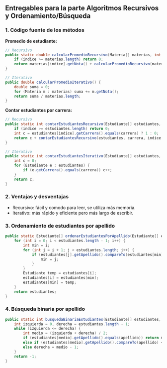 ## Entregables para la parte Algoritmos Recursivos y Ordenamiento/Búsqueda

### 1. Código fuente de los métodos

**Promedio de estudiante:**
```java
// Recursivo
public static double calcularPromedioRecursivo(Materia[] materias, int indice) {
    if (indice >= materias.length) return 0;
    return materias[indice].getNota() + calcularPromedioRecursivo(materias, indice + 1);
}

// Iterativo
public double calcularPromedioIterativo() {
    double suma = 0;
    for (Materia m : materias) suma += m.getNota();
    return suma / materias.length;
}
```

**Contar estudiantes por carrera:**
```java
// Recursivo
public static int contarEstudiantesRecursivo(Estudiante[] estudiantes, String carrera, int indice) {
    if (indice >= estudiantes.length) return 0;
    int c = estudiantes[indice].getCarrera().equals(carrera) ? 1 : 0;
    return c + contarEstudiantesRecursivo(estudiantes, carrera, indice + 1);
}

// Iterativo
public static int contarEstudiantesIterativo(Estudiante[] estudiantes, String carrera) {
    int c = 0;
    for (Estudiante e : estudiantes) {
        if (e.getCarrera().equals(carrera)) c++;
    }
    return c;
}
```

### 2. Ventajas y desventajas

- Recursivo: fácil y comodo para leer, se utiliza más memoria.
- Iterativo: más rápido y eficiente pero más largo de escribir.

### 3. Ordenamiento de estudiantes por apellido
```java
public static Estudiante[] ordenarEstudiantesPorApellido(Estudiante[] estudiantes) {
    for (int i = 0; i < estudiantes.length - 1; i++) {
        int min = i;
        for (int j = i + 1; j < estudiantes.length; j++) {
            if (estudiantes[j].getApellido().compareTo(estudiantes[min].getApellido()) < 0) {
                min = j;
            }
        }
        Estudiante temp = estudiantes[i];
        estudiantes[i] = estudiantes[min];
        estudiantes[min] = temp;
    }
    return estudiantes;
}
```

### 4. Búsqueda binaria por apellido
```java
public static int busquedaBinariaEstudiantes(Estudiante[] estudiantes, String apellido) {
    int izquierda = 0, derecha = estudiantes.length - 1;
    while (izquierda <= derecha) {
        int medio = (izquierda + derecha) / 2;
        if (estudiantes[medio].getApellido().equals(apellido)) return medio;
        else if (estudiantes[medio].getApellido().compareTo(apellido) < 0) izquierda = medio + 1;
        else derecha = medio - 1;
    }
    return -1;
}
```


